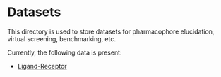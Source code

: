 # Datasets

This directory is used to store datasets for pharmacophore elucidation, virtual screening, benchmarking, etc.

Currently, the following data is present:

- [Ligand-Receptor](ligand-receptor/README.md)
